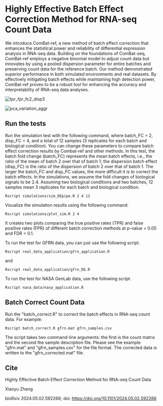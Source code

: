 # Highly Effective Batch Effect Correction Method for RNA-seq Count Data
We introduce ComBat-ref, a new method of batch effect correction that enhances the statistical power and reliability of differential expression analysis in RNA-seq data. Building on the foundations of ComBat-seq, ComBat-ref employs a negative binomial model to adjust count data but innovates by using a pooled dispersion parameter for entire batches and preserving count data for the reference batch. Our method demonstrated superior performance in both simulated environments and real datasets. By effectively mitigating batch effects while maintaining high detection power, ComBat-ref proves to be a robust tool for enhancing the accuracy and interpretability of RNA-seq data analyses.

![tpr_fpr_fc2_disp3](https://github.com/user-attachments/assets/7c0c2ecf-f195-4150-a7be-797bc5c8df7b)

![pca_variation_aggr](https://github.com/user-attachments/assets/96b2a30e-7ece-4186-bffc-005d9f7e700b)
## Run the tests
Run the simulation test with the following command, where batch_FC = 2, disp_FC = 4, and a total of 12 samples (3 replicates for each batch and biological condition). You can change these parameters to compare batch effect correction results by Combat-ref and other methods. In this test, the batch fold change (batch_FC) represents the mean batch effects, i.e., the ratio of the mean of batch 2 over that of batch 1; the dispersion batch effect (disp_FC) is the ratio of the dispersion of batch 2 over that of batch 1. The larger the batch_FC and disp_FC values, the more difficult it is to correct the batch effects. In the simulations, we assume the fold changes of biological signals to be 2.4. Assuming two biological conditions and two batches, 12 samples mean 3 replicates for each batch and biological condition.
```
Rscript simulations/sim_DEpipe.R 2 4 12
```
Visualize the simulation results using the following command:
```
Rscript simulations/plot_sim.R 2 4
```
It creates two plots comparing the true positive rates (TPR) and false positive rates (FPR) of different batch correction methods at p-value = 0.05 and FDR = 0.1.

To run the test for GFRN data, you can just use the following script.
```
Rscript real_data_application/gfrn_application.R
```
and
```
Rscript real_data_application/gfrn_DE.R
```

To run the test for NASA GenLab data, use the following script.
```
Rscript nasa_data/nasa_application.R
```
## Batch Correct Count Data
Run the "batch_correct.R" to correct the batch effects in RNA-seq count data. For example:
```
Rscript batch_correct.R gfrn.mat gfrn_samples.csv
```
The script takes two command-line arguments: the first is the count matrix and the second the sample description file. Please see the example "gfrn.mat" and "gfrn_samples.csv" for the file format. The corrected data is written to the "gfrn_corrected.mat" file.
## Cite
Highly Effective Batch Effect Correction Method for RNA-seq Count Data

Xiaoyu Zhang

bioRxiv 2024.05.02.592266; doi: https://doi.org/10.1101/2024.05.02.592266
